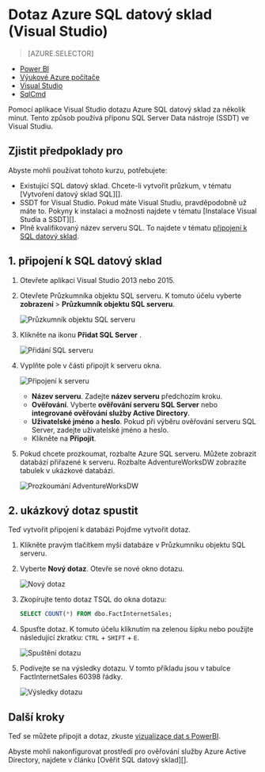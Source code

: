 <properties
   pageTitle="Dotaz Azure SQL datový sklad (Visual Studio) | Microsoft Azure"
   description="Dotaz SQL datový sklad s Visual Studia."
   services="sql-data-warehouse"
   documentationCenter="NA"
   authors="sonyam"
   manager="barbkess"
   editor=""/>

<tags
   ms.service="sql-data-warehouse"
   ms.devlang="NA"
   ms.topic="get-started-article"
   ms.tgt_pltfrm="NA"
   ms.workload="data-services"
   ms.date="06/16/2016"
   ms.author="sonyama;barbkess"/>

# <a name="query-azure-sql-data-warehouse-visual-studio"></a>Dotaz Azure SQL datový sklad (Visual Studio)

> [AZURE.SELECTOR]
- [Power BI](sql-data-warehouse-get-started-visualize-with-power-bi.md)
- [Výukové Azure počítače](sql-data-warehouse-get-started-analyze-with-azure-machine-learning.md)
- [Visual Studio](sql-data-warehouse-query-visual-studio.md)
- [SqlCmd](sql-data-warehouse-get-started-connect-sqlcmd.md) 

Pomocí aplikace Visual Studio dotazu Azure SQL datový sklad za několik minut. Tento způsob používá příponu SQL Server Data nástroje (SSDT) ve Visual Studiu. 

## <a name="prerequisites"></a>Zjistit předpoklady pro

Abyste mohli používat tohoto kurzu, potřebujete:

+ Existující SQL datový sklad. Chcete-li vytvořit průzkum, v tématu [Vytvoření datový sklad SQL][].
+ SSDT for Visual Studio. Pokud máte Visual Studiu, pravděpodobně už máte to. Pokyny k instalaci a možnosti najdete v tématu [Instalace Visual Studia a SSDT][].
+ Plně kvalifikovaný název serveru SQL. To najdete v tématu [připojení k SQL datový sklad][].

## <a name="1-connect-to-your-sql-data-warehouse"></a>1. připojení k SQL datový sklad

1. Otevřete aplikaci Visual Studio 2013 nebo 2015.
2. Otevřete Průzkumníka objektu SQL serveru. K tomuto účelu vyberte **zobrazení** > **Průzkumník objektu SQL serveru**.

    ![Průzkumník objektu SQL serveru][1]

3. Klikněte na ikonu **Přidat SQL Server** .

    ![Přidání SQL serveru][2]

4. Vyplňte pole v části připojit k serveru okna.

    ![Připojení k serveru][3]

    - **Název serveru**. Zadejte **název serveru** předchozím kroku.
    - **Ověřování**. Vyberte **ověřování serveru SQL Server** nebo **integrované ověřování služby Active Directory**.
    - **Uživatelské jméno** a **heslo**. Pokud při výběru ověřování serveru SQL Server, zadejte uživatelské jméno a heslo.
    - Klikněte na **Připojit**.

5. Pokud chcete prozkoumat, rozbalte Azure SQL serveru. Můžete zobrazit databází přiřazené k serveru. Rozbalte AdventureWorksDW zobrazíte tabulek v ukázkové databázi.

    ![Prozkoumání AdventureWorksDW][4]

## <a name="2-run-a-sample-query"></a>2. ukázkový dotaz spustit

Teď vytvořit připojení k databázi Pojďme vytvořit dotaz.

1. Klikněte pravým tlačítkem myši databáze v Průzkumníku objektu SQL serveru.

2. Vyberte **Nový dotaz**. Otevře se nové okno dotazu.

    ![Nový dotaz][5]

3. Zkopírujte tento dotaz TSQL do okna dotazu:

    ```sql
    SELECT COUNT(*) FROM dbo.FactInternetSales;
    ```

4. Spusťte dotaz. K tomuto účelu kliknutím na zelenou šipku nebo použijte následující zkratku: `CTRL` + `SHIFT` + `E`.

    ![Spuštění dotazu][6]

5. Podívejte se na výsledky dotazu. V tomto příkladu jsou v tabulce FactInternetSales 60398 řádky.

    ![Výsledky dotazu][7]

## <a name="next-steps"></a>Další kroky

Teď se můžete připojit a dotaz, zkuste [vizualizace dat s PowerBI][].

Abyste mohli nakonfigurovat prostředí pro ověřování služby Azure Active Directory, najdete v článku [Ověřit SQL datový sklad][].

<!--Arcticles-->
[Připojení k SQL datový sklad]: sql-data-warehouse-connect-overview.md
[Vytvořit datový sklad SQL]: sql-data-warehouse-get-started-provision.md
[Instalace aplikace Visual Studio a SSDT]: sql-data-warehouse-install-visual-studio.md
[Ověření SQL datový sklad]: sql-data-warehouse-authentication.md
[vizualizace dat s PowerBI]: sql-data-warehouse-get-started-visualize-with-power-bi.md  

<!--Other-->
[Azure portal]: https://portal.azure.com

<!--Image references-->

[1]: media/sql-data-warehouse-query-visual-studio/open-ssdt.png
[2]: media/sql-data-warehouse-query-visual-studio/add-server.png
[3]: media/sql-data-warehouse-query-visual-studio/connection-dialog.png
[4]: media/sql-data-warehouse-query-visual-studio/explore-sample.png
[5]: media/sql-data-warehouse-query-visual-studio/new-query2.png
[6]: media/sql-data-warehouse-query-visual-studio/run-query.png
[7]: media/sql-data-warehouse-query-visual-studio/query-results.png
